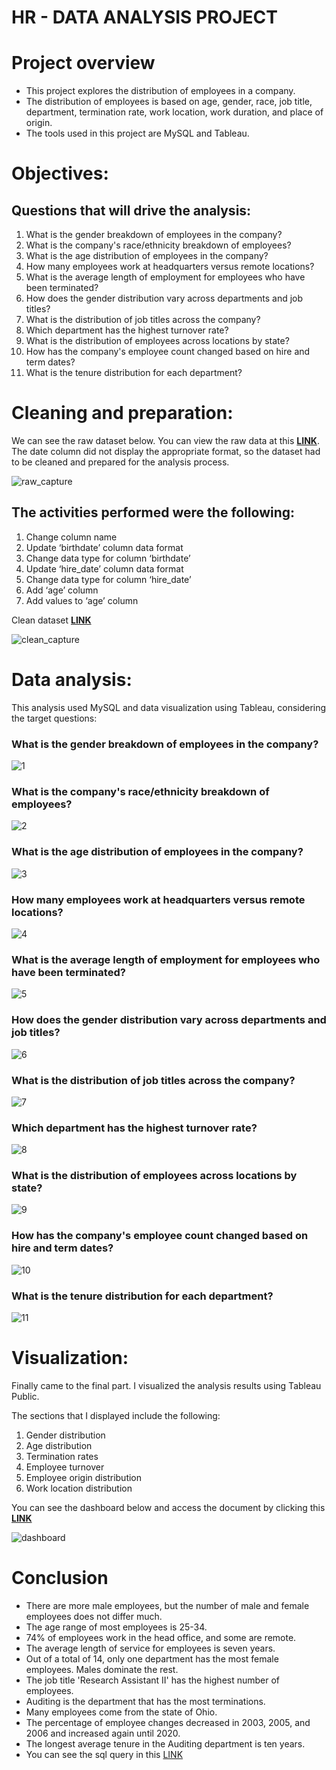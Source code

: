 # HR - DATA ANALYSIS PROJECT

# Project overview
* This project explores the distribution of employees in a company.
* The distribution of employees is based on age, gender, race, job title, department, termination rate, work location, work duration, and place of origin. 
* The tools used in this project are MySQL and Tableau.

# Objectives:
## Questions that will drive the analysis:
1. What is the gender breakdown of employees in the company?
2. What is the company's race/ethnicity breakdown of employees?
3. What is the age distribution of employees in the company?
4. How many employees work at headquarters versus remote locations?
5. What is the average length of employment for employees who have been terminated?
6. How does the gender distribution vary across departments and job titles?
7. What is the distribution of job titles across the company?
8. Which department has the highest turnover rate?
9. What is the distribution of employees across locations by state?
10. How has the company's employee count changed based on hire and term dates?
11. What is the tenure distribution for each department?

# Cleaning and preparation:
We can see the raw dataset below. You can view the raw data at this **[LINK](https://github.com/al1fandi/HR_Project/blob/03a454e8a274b90ac5bce4176399c9bde9fdd867/table/raw_data_hr.csv)**. The date column did not display the appropriate format, so the dataset had to be cleaned and prepared for the analysis process.

![raw_capture](https://github.com/al1fandi/HR_Project/blob/main/image/raw_capture.png?raw=true)

## The activities performed were the following:
1. Change column name 
2. Update ‘birthdate’ column data format
3. Change data type for column ‘birthdate’
4. Update ‘hire_date’ column data format
5. Change data type for column ‘hire_date’
6. Add ‘age’ column
7. Add values to ‘age’ column

Clean dataset **[LINK](https://github.com/al1fandi/HR_Project/blob/4ce6676f441c097e2e675c256776c1505feb47bd/table/cleaned_data.csv)**

![clean_capture](https://github.com/al1fandi/HR_Project/blob/main/image/clean_capture.png?raw=true)

# Data analysis:
This analysis used MySQL and data visualization using Tableau, considering the target questions:

### What is the gender breakdown of employees in the company?
![1](https://github.com/al1fandi/HR_Project/blob/main/image/1.png?raw=true)

### What is the company's race/ethnicity breakdown of employees?
![2](https://github.com/al1fandi/HR_Project/blob/main/image/2.png?raw=true)

### What is the age distribution of employees in the company?
![3](https://github.com/al1fandi/HR_Project/blob/main/image/3.png?raw=true)

### How many employees work at headquarters versus remote locations?
![4](https://github.com/al1fandi/HR_Project/blob/main/image/4.png?raw=true)

### What is the average length of employment for employees who have been terminated?
![5](https://github.com/al1fandi/HR_Project/blob/main/image/5.png?raw=true)

### How does the gender distribution vary across departments and job titles?
![6](https://github.com/al1fandi/HR_Project/blob/main/image/6.png?raw=true)

### What is the distribution of job titles across the company?
![7](https://github.com/al1fandi/HR_Project/blob/main/image/7.png?raw=true)

### Which department has the highest turnover rate?
![8](https://github.com/al1fandi/HR_Project/blob/main/image/8.png?raw=true)

### What is the distribution of employees across locations by state?
![9](https://github.com/al1fandi/HR_Project/blob/main/image/9.png?raw=true)

### How has the company's employee count changed based on hire and term dates?
![10](https://github.com/al1fandi/HR_Project/blob/main/image/10.png?raw=true)

### What is the tenure distribution for each department?
![11](https://github.com/al1fandi/HR_Project/blob/main/image/11.png?raw=true)

# Visualization:
Finally came to the final part. I visualized the analysis results using Tableau Public. 

The sections that I displayed include the following:
1. Gender distribution
2. Age distribution
3. Termination rates
4. Employee turnover
5. Employee origin distribution
6. Work location distribution

You can see the dashboard below and access the document by clicking this **[LINK](https://public.tableau.com/shared/ZG5J378ND?:display_count=n&:origin=viz_share_link)**

![dashboard](https://github.com/al1fandi/HR_Project/blob/main/image/dashboard.png?raw=true)

# Conclusion
* There are more male employees, but the number of male and female employees does not differ much.
* The age range of most employees is 25-34.
* 74% of employees work in the head office, and some are remote.
* The average length of service for employees is seven years.
* Out of a total of 14, only one department has the most female employees. Males dominate the rest.
* The job title 'Research Assistant II' has the highest number of employees. 
* Auditing is the department that has the most terminations.
* Many employees come from the state of Ohio.
* The percentage of employee changes decreased in 2003, 2005, and 2006 and increased again until 2020.
* The longest average tenure in the Auditing department is ten years.
* You can see the sql query in this [LINK](https://github.com/al1fandi/HR_Project/tree/1e468d5d7b85ea2e370fdc9a8c39f997e17b63a5/query)
